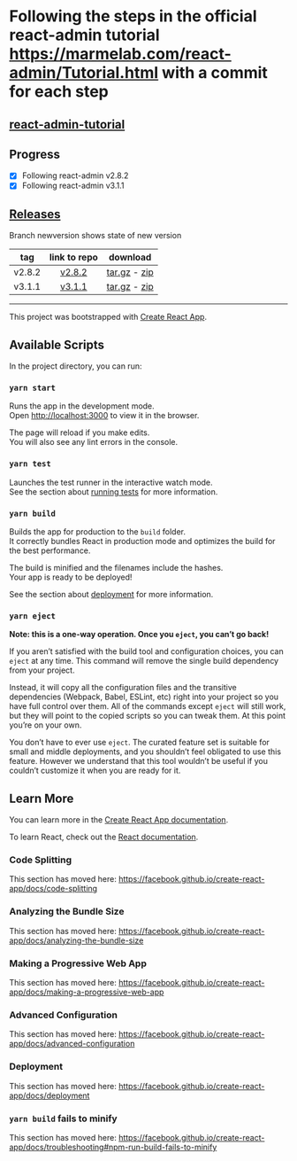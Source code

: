 # Following the steps in the official react-admin tutorial https://marmelab.com/react-admin/Tutorial.html with a commit for each step 

## [react-admin-tutorial](https://github.com/demystifying-dev/react-admin-tutorial)

## Progress

- [x] Following react-admin v2.8.2
- [x] Following react-admin v3.1.1

## [Releases](https://github.com/demystifying-dev/react-admin-tutorial/releases)

Branch newversion shows state of new version

| tag | link to repo | download |
| --- | :---: | --- |
| v2.8.2 | [v2.8.2](https://github.com/demystifying-dev/react-admin-tutorial/tree/v2.8.2) | [tar.gz](https://github.com/demystifying-dev/react-admin-tutorial/archive/v2.8.2.tar.gz) - [zip](https://github.com/demystifying-dev/react-admin-tutorial/archive/v2.8.2.zip) |
| v3.1.1 | [v3.1.1](https://github.com/demystifying-dev/react-admin-tutorial/tree/v3.1.1) | [tar.gz](https://github.com/demystifying-dev/react-admin-tutorial/archive/v3.1.1.tar.gz) - [zip](https://github.com/demystifying-dev/react-admin-tutorial/archive/v3.1.1.zip) |

---

This project was bootstrapped with [Create React App](https://github.com/facebook/create-react-app).

## Available Scripts

In the project directory, you can run:

### `yarn start`

Runs the app in the development mode.<br />
Open [http://localhost:3000](http://localhost:3000) to view it in the browser.

The page will reload if you make edits.<br />
You will also see any lint errors in the console.

### `yarn test`

Launches the test runner in the interactive watch mode.<br />
See the section about [running tests](https://facebook.github.io/create-react-app/docs/running-tests) for more information.

### `yarn build`

Builds the app for production to the `build` folder.<br />
It correctly bundles React in production mode and optimizes the build for the best performance.

The build is minified and the filenames include the hashes.<br />
Your app is ready to be deployed!

See the section about [deployment](https://facebook.github.io/create-react-app/docs/deployment) for more information.

### `yarn eject`

**Note: this is a one-way operation. Once you `eject`, you can’t go back!**

If you aren’t satisfied with the build tool and configuration choices, you can `eject` at any time. This command will remove the single build dependency from your project.

Instead, it will copy all the configuration files and the transitive dependencies (Webpack, Babel, ESLint, etc) right into your project so you have full control over them. All of the commands except `eject` will still work, but they will point to the copied scripts so you can tweak them. At this point you’re on your own.

You don’t have to ever use `eject`. The curated feature set is suitable for small and middle deployments, and you shouldn’t feel obligated to use this feature. However we understand that this tool wouldn’t be useful if you couldn’t customize it when you are ready for it.

## Learn More

You can learn more in the [Create React App documentation](https://facebook.github.io/create-react-app/docs/getting-started).

To learn React, check out the [React documentation](https://reactjs.org/).

### Code Splitting

This section has moved here: https://facebook.github.io/create-react-app/docs/code-splitting

### Analyzing the Bundle Size

This section has moved here: https://facebook.github.io/create-react-app/docs/analyzing-the-bundle-size

### Making a Progressive Web App

This section has moved here: https://facebook.github.io/create-react-app/docs/making-a-progressive-web-app

### Advanced Configuration

This section has moved here: https://facebook.github.io/create-react-app/docs/advanced-configuration

### Deployment

This section has moved here: https://facebook.github.io/create-react-app/docs/deployment

### `yarn build` fails to minify

This section has moved here: https://facebook.github.io/create-react-app/docs/troubleshooting#npm-run-build-fails-to-minify
